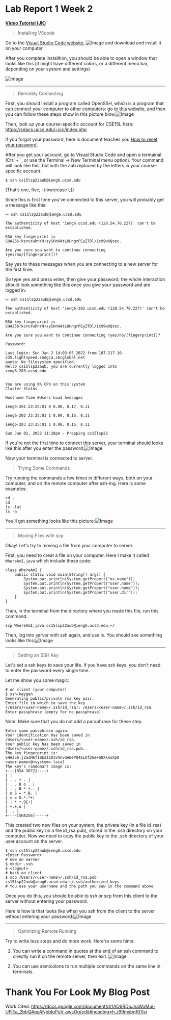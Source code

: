 # Lab Report 1 Week 2

**[Video Tutorial (JK)](https://youtu.be/dQw4w9WgXcQ)**

>Installing VScode

Go to the [Visual Studio Code website](https://code.visualstudio.com/), 
![Image](https://8yby8sd.github.io/cse15l-lab-reports/vswebsite.png)
and download and install it on your computer. 

After you complete installtion, you should be able to open a window that looks like this (it might
have different colors, or a different menu bar, depending on your system and settings)

![Image](https://8yby8sd.github.io/cse15l-lab-reports/Screenshot%202022-04-07%20174231.png)	

---	
>Remotely Connecting

First, you should install a program called OpenSSH,
which is a program that can connect your computer to other computers: go to [this](https://docs.microsoft.com/en-us/windows-server/administration/openssh/openssh_install_firstuse) website, and then you can follow these steps show in this picture blow.![Image](https://8yby8sd.github.io/cse15l-lab-reports/OpenSSH.png)

Then, look up your course-specific account for CSE15L here:
https://sdacs.ucsd.edu/~icc/index.php

If you forgot your password, here is document teaches you [How to reset your password](https://8yby8sd.github.io/cse15l-lab-reports/How-to-Reset-your-Password.pdf).

After you get your account, go to Visual Studio Code and open a termainal (Ctrl + `, or use the Terminal → New Terminal menu option). Your command will look like this, but with the aub replaced by the letters in your course-specific account.

```
$ ssh cs15lsp22aub@ieng6.ucsd.edu
```

(That’s one, five, l (lowercase L))

Since this is first time you’ve connected to this server, you will probably get a message like this:
```
⤇ ssh cs15lsp22aub@ieng6.ucsd.edu

The authenticity of host 'ieng6.ucsd.edu (128.54.70.227)' can't be established.

RSA key fingerprint is
SHA256:ksruYwhnYH+sySHnHAtLUHngrPEyZTDl/1x99wUQcec.

Are you sure you want to continue connecting
(yes/no/[fingerprint])?
```

Say yes to these messages when you are connecting to a new server for the first time.

So type yes and press enter, then give your password; the whole interaction should look something like this once you give your password and are logged in:

```
⤇ ssh cs15lsp22aub@ieng6.ucsd.edu

The authenticity of host 'ieng6-202.ucsd.edu (128.54.70.227)' can't be established.

RSA key fingerprint is SHA256:ksruYwhnYH+sySHnHAtLUHngrPEyZTDl/1x99wUQcec.

Are you sure you want to continue connecting (yes/no/[fingerprint])?

Password:

Last login: Sun Jan 2 14:03:05 2022 from 107-217-10-235.lightspeed.sndgca.sbcglobal.net
quota: No filesystem specified.
Hello cs15lsp22aub, you are currently logged into
ieng6-203.ucsd.edu


You are using 0% CPU on this system
Cluster Status

Hostname Time #Users Load Averages

ieng6-201 23:25:01 0 0.08, 0.17, 0.11

ieng6-202 23:25:01 1 0.09, 0.15, 0.11

ieng6-203 23:25:01 1 0.08, 0.15, 0.11

Sun Jan 02, 2022 11:28pm - Prepping cs15lsp22
```

If you're not the first time to connect this server, your terminal should looks like this after you enter the password:![Image](https://8yby8sd.github.io/cse15l-lab-reports/sshlogin.png)

Now your terminal is connected to server.

>Trying Some Commands

Try running the commands a few times in different ways, both on your computer, and on the remote computer after ssh-ing. Here is some examples:
```
cd ~
cd
ls -lat
ls -a
```

You'll get something looks like this picture:![Image](https://8yby8sd.github.io/cse15l-lab-reports/sshcode.png)

---	
>Moving Files with scp

Okay! Let's try to moving a file from your computer to server.

First, you need to creat a file on your computer. Here I make it called ```WhereAmI.java``` which include these code:
```
class WhereAmI {
    public static void main(String[] args) {
        System.out.println(System.getPropert("os.name"));
        System.out.println(System.getPropert("user.name"));
        System.out.println(System.getPropert("user.home"));
        System.out.println(System.getPropert("user.dir"));
    }
}
```

Then, in the terminal from the directory where you made this file, run this command.

```
scp WhereAmI.java cs15lsp22aub@ieng6.ucsd.edu:~/
```
Then, log into server with ssh again, and use ls. You should see something looks like this:![Image](https://8yby8sd.github.io/cse15l-lab-reports/scpWhereAmI.png)

---	
>Setting an SSH Key

Let's set a ssh keys to save your life. If you have ssh keys, you don't need to enter the password every single time. 

Let me show you some magic:
```
# on client (your computer)
$ ssh-keygen
Generating public/private rsa key pair.
Enter file in which to save the key
(/Users/<user-name>/.ssh/id_rsa): /Users/<user-name>/.ssh/id_rsa
Enter passphrase (empty for no passphrase):
```
Note: Make sure that you do not add a paraphrase for these step.
```
Enter same passphrase again:
Your identification has been saved in
/Users/<user-name>/.ssh/id_rsa.
Your public key has been saved in
/Users/<user-name>/.ssh/id_rsa.pub.
The key fingerprint is:
SHA256:jZaZH6fI8E2I1D35hnvGeBePQ4ELOf2Ge+G0XknoXp0
<user-name>@<system>.local
The key's randomart image is:
+---[RSA 3072]----+
| |
| . . + . |
| . . B o . |
| . . B * +.. |
| o S = *.B. |
| = = O.*.*+|
| + * *.BE+|
| +.+.o |
| .. |
+----[SHA256]-----+
```

This created two new files on your system; the private key (in a file id_rsa) and the public key (in a file id_rsa.pub), stored in the .ssh directory on your computer.
Now we need to copy the public key to the .ssh directory of your user account on the server.
```
$ ssh cs15lsp22aub@ieng6.ucsd.edu
<Enter Password>
# now on server
$ mkdir .ssh
$ <logout>
# back on client
$ scp /Users/<user-name>/.ssh/id_rsa.pub cs15lsp22aub@ieng6.ucsd.edu:~/.ssh/authorized_keys
# You use your username and the path you saw in the command above
```

Once you do this, you should be able to ssh or scp from this client to the server without entering your password.

Here is how is that looks like when you ssh from the client to the server without entering your password:![Image](https://8yby8sd.github.io/cse15l-lab-reports/sshloginwithoutpw.png)

---	
>Optimizing Remote Running

Try to write less steps and do more work.
Here're some hints:

1.  You can write a command in quotes at the end of an ssh command to directly run it on the remote server, then exit.
![Image](https://8yby8sd.github.io/cse15l-lab-reports/sshcom.png)

2. You can use semicolons to run multiple commands on the same line in terminals.


# Thank You For Look My Blog Post
Work Cited: https://docs.google.com/document/d/1AO6RDoJnaWxMui-UFjEa_2bbQ4qcANpbIpPuV-awsOg/edit#heading=h.z99msbqf07rq
